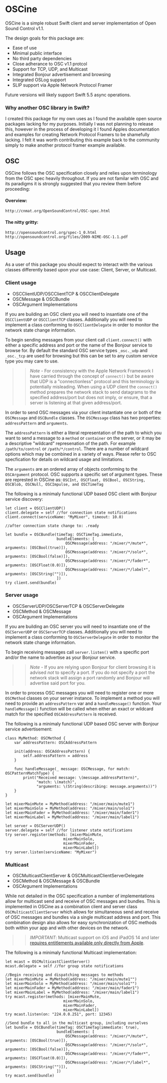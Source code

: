 # OSCine

OSCine is a simple robust Swift client and server implementation of Open Sound Control v1.1.

The design goals for this package are:
* Ease of use
* Minimal public interface
* No third party dependencies
* Close adherance to OSC v1.1 protcol
* Support for TCP, UDP, and Multicast
* Integrated Bonjour advertisement and browsing
* Integrated OSLog support
* SLIP support via Apple Network Protocol Framer

Future versions will likely support Swift 5.5 async operations.

### Why another OSC library in Swift? 

I created this package for my own uses as I found the available open source packages lacking for my purposes. Initially I was not planning to release this, however in the process of developing it I found Apples documentation and examples for creating Network Protocol Framers to be shamefully lacking. I felt it was worth contributing this example back to the community simply to make another protocol framer example available. 

## OSC

OSCine follows the OSC specification closely and relies upon terminology from the OSC spec heavily throughout. If you are not familar with OSC and its paradigms it is strongly suggested that you review them before proceeding: 

#### Overview:
	http://cnmat.org/OpenSoundControl/OSC-spec.html
    
#### The nitty gritty:
	http://opensoundcontrol.org/spec-1_0.html
	http://opensoundcontrol.org/files/2009-NIME-OSC-1.1.pdf

## Usage

As a user of this package you should expect to interact with the various classes differently based upon your use case: Client, Server, or Multicast.

### Client usage

* OSCClientUDP/OSCClientTCP & OSCClientDelegate
* OSCMessage & OSCBundle
* OSCArgument Implementations

If you are building an OSC client you will need to insantiate one of the `OSCClientUDP` or `OSCClientTCP` classes. Additionally you will need to implement a class conforming to `OSCClientDelegate` in order to monitor the network state change information.

To begin sending messages from your client call  `client.connect()` with either a specific address and port or the name of the Bonjour service to browse for. By default the standard OSC service types `_osc._udp` and `_osc._tcp` are used for browsing but this can be set to any custom service type you may care to use. 

>> *Note -* For consistency with the Apple Network Framework I have carried through the concept of `connect()` but be aware that UDP is a "connectionless" protocol and this terminology is potentially misleading. When using a UDP client the `connect()` method prepares the network stack to send datagrams to the specified address/port but does not imply, or ensure, that a server is listening at that given address/port. 

In order to send OSC messages via your client instantiate one or both of the `OSCMessage` and `OSCBundle` classes. The `OSCMessage` class has two properties: `addressPattern` and `arguments`. 

The `addressPattern` is either a literal representation of the path to which you want to send a message to a `method` or `container` on the server, or it may be a descriptive "wildcard" represenation of the path. For example `/path/to/control` or `/path/*/control`. There are a number of wildcard options which may be combined in a variety of ways. Please refer to OSC specfication for details on wildcard usage and limitations.

The  `arguments` are an ordered array of objects conforming to the `OSCArgument` protocol. OSC supports a specific set of argument types. These are represted in OSCine as: `OSCInt, OSCFloat, OSCBool, OSCString, OSCBlob, OSCNull, OSCImpulse, and OSCTimeTag`

The following is a minimaly functional UDP based OSC client with Bonjour service discovery:
```
let client = OSCClientUDP()
client.delegate = self //for connection state notifications
client.connect(serviceName: "MyMixer", timeout: 10.0)

//after connection state change to: .ready

let bundle = OSCBundle(timeTag: OSCTimeTag.immediate,
                       bundleElements: [
                           OSCMessage(address: "/mixer/*/mute*", arguments: [OSCBool(true)]), 
                           OSCMessage(address: "/mixer/*/solo*", arguments: [OSCBool(false)]),
                           OSCMessage(address: "/mixer/*/fader*", arguments: [OSCFloat(0.0)]), 
                           OSCMessage(address: "/mixer/*/label*", arguments: [OSCString("")]),
                       ])
try client.send(bundle)
```

### Server usage

* OSCServerUDP/OSCServerTCP & OSCServerDelegate
* OSCMethod & OSCMessage
* OSCArgument Implementations

If you are building an OSC server you will need to insantiate one of the `OSCServerUDP` or `OSCServerTCP` classes. Additionally you will need to implement a class conforming to `OSCServerDelegate` in order to monitor the network state change information.

To begin receiving messages call `server.listen()` with a specific port and/or the name to advertise as your Bonjour service. 

>> *Note -* If you are relying upon Bonjour for client browsing it is advised *not* to specify a port. If you do not specify a port the network stack will assign a port randomly and Bonjour will advertise said port for you. 

In order to process OSC messages you will need to register one or more `OSCMethod` classes on your server instance. To implement a method you will need to provide an `addressPattern` var and a `handleMessage()` function. Your `handleMessage()` function will be called when either an exact or wildcard match for the specified `OSCAddressPattern` is received. 

The following is a minimaly functional UDP based OSC server with Bonjour service advertisement:
```
class MyMethod: OSCMethod {
    var addressPattern: OSCAddressPattern
    
    init(address: OSCAddressPattern) {
        self.addressPattern = address
    }
    
    func handleMessage(_ message: OSCMessage, for match: OSCPatternMatchType) {
        print("Received message: \(message.addressPattern)",
              "match: \(match)",
              "arguments: \(String(describing: message.arguments))")
    }
}

let mixerMainMute = MyMethod(address: "/mixer/main/mute1")
let mixerMainSolo = MyMethod(address: "/mixer/main/solo1")
let mixerMainFader = MyMethod(address: "/mixer/main/fader1")
let mixerMainLabel = MyMethod(address: "/mixer/main/label1")

let server = OSCServerUDP()
server.delegate = self //for listener state notifications
try server.register(methods: [mixerMainMute, 
                          mixerMainSolo, 
                          mixerMainFader, 
                          mixerMainLabel])
try server.listen(serviceName: "MyMixer")
```

### Multicast

* OSCMulticastClientServer & OSCMulticastClientServerDelegate
* OSCMethod & OSCMessage & OSCBundle
* OSCArgument Implementations

While not detailed in the OSC specification a number of implementations allow for multicast send and receive of OSC messages and bundles. This is implemented in OSCine as a combination client and server class `OSCMulticastClientServer` which allows for simultaneous send and receive of OSC messages and bundles via a single multicast address and port. This combination design also allows for easy synchronization of OSC methods both within your app and with other devices on the network.

>> *IMPORTANT*: Multicast support on iOS and iPadOS 14 and later [requires entitlements available only directly from Apple](https://developer.apple.com/documentation/bundleresources/entitlements/com_apple_developer_networking_multicast). 

The following is a minimaly functional Multicast implementation:
```
let mcast = OSCMulticastClientServer()
mcast.delegate = self //for group state notifications

//Begin receiving and dispatching messages to methods
let mixerMainMute = MyMethod(address: "/mixer/main/mute1"")
let mixerMainSolo = MyMethod(address: "/mixer/main/solo1"")
let mixerMainFader = MyMethod(address: "/mixer/main/fader1")
let mixerMainLabel = MyMethod(address: "/mixer/main/label1")
try mcast.register(methods: [mixerMainMute, 
                          mixerMainSolo, 
                          mixerMainFader, 
                          mixerMainLabel])
try mcast.listen(on: "224.0.0.251", port: 12345)

//Send bundle to all in the multicast group, including ourselves
let bundle = OSCBundle(timeTag: OSCTimeTag(immediate: true),
                       bundleElements: [
                           OSCMessage(address: "/mixer/*/mute*", arguments: [OSCBool(true)]), 
                           OSCMessage(address: "/mixer/*/solo*", arguments: [OSCBool(false)]),
                           OSCMessage(address: "/mixer/*/fader*", arguments: [OSCFloat(0.0)]), 
                           OSCMessage(address: "/mixer/*/label*", arguments: [OSCString("")]),
                       ])
try mcast.send(bundle)
```
